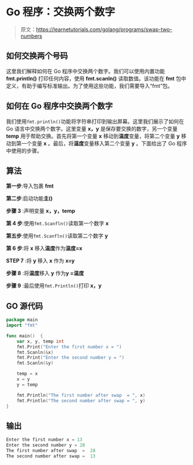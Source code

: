 # Go 程序：交换两个数字

> 原文：<https://learnetutorials.com/golang/programs/swap-two-numbers>

## 如何交换两个号码

这里我们解释如何在 Go 程序中交换两个数字。我们可以使用内置功能 **fmt.println()** 打印任何内容，使用 **fmt.scanln()** 读取数值。该功能在 **fmt** 包中定义，有助于编写标准输出。为了使用这些功能，我们需要导入“fmt”包。

## 如何在 Go 程序中交换两个数字

我们使用`fmt.println()`功能将字符串打印到输出屏幕。这里我们展示了如何在 Go 语言中交换两个数字。这里变量 **x，y** 是保存要交换的数字，另一个变量 **temp** 用于帮助交换。首先将第一个变量 **x** 移动到**温度**变量，将第二个变量 **y** 移动到第一个变量 **x** 。最后，将**温度**变量移入第二个变量 **y** 。下面给出了 Go 程序中使用的步骤。

## 算法

**第一步**:导入包裹 **fmt**

**第二步**:启动功能**主()**

**步骤 3** :声明变量 **x，y，temp**

**第 4 步**:使用`fmt.Scanfln()`读取第一个数字 **x**

**第五步**:使用`fmt.Scanfln()`读取第二个数字 **y**

**第 6 步**:将 **x** 移入**温度**作为**温度=x**

**STEP 7** :将 **y** 移入 **x** 作为 **x=y**

**步骤 8** :将**温度**移入 **y** 作为**y =温度**

**步骤 9** :最后使用`fmt.Println()`打印 **x，y**

## GO 源代码

```go
package main
import "fmt"

func main()  {
    var x, y, temp int
    fmt.Print("Enter the first number x = ")
    fmt.Scanln(&x)
    fmt.Print("Enter the second number y = ")
    fmt.Scanln(&y)

    temp = x
    x = y
    y = temp

    fmt.Println("The first number after swap  = ", x)
    fmt.Println("The second number after swap = ", y)
}

```

## 输出

```go
Enter the first number x = 13
Enter the second number y = 28
The first number after swap  =  28
The second number after swap =  13
```